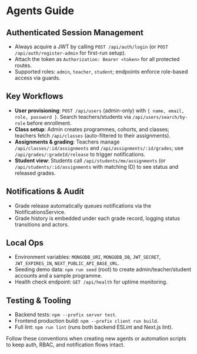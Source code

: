 # Agents Guide

## Authenticated Session Management
- Always acquire a JWT by calling `POST /api/auth/login` (or `POST /api/auth/register-admin` for first-run setup).
- Attach the token as `Authorization: Bearer <token>` for all protected routes.
- Supported roles: `admin`, `teacher`, `student`; endpoints enforce role-based access via guards.

## Key Workflows
- **User provisioning**: `POST /api/users` (admin-only) with `{ name, email, role, password }`. Search teachers/students via `/api/users/search/by-role` before enrollment.
- **Class setup**: Admin creates programmes, cohorts, and classes; teachers fetch `/api/classes` (auto-filtered to their assignments).
- **Assignments & grading**: Teachers manage `/api/classes/:id/assignments` and `/api/assignments/:id/grades`; use `/api/grades/:gradeId/release` to trigger notifications.
- **Student view**: Students call `/api/students/me/assignments` (or `/api/students/:id/assignments` with matching ID) to see status and released grades.

## Notifications & Audit
- Grade release automatically queues notifications via the NotificationsService.
- Grade history is embedded under each grade record, logging status transitions and actors.

## Local Ops
- Environment variables: `MONGODB_URI`, `MONGODB_DB`, `JWT_SECRET`, `JWT_EXPIRES_IN`, `NEXT_PUBLIC_API_BASE_URL`.
- Seeding demo data: `npm run seed` (root) to create admin/teacher/student accounts and a sample programme.
- Health check endpoint: `GET /api/health` for uptime monitoring.

## Testing & Tooling
- Backend tests: `npm --prefix server test`.
- Frontend production build: `npm --prefix client run build`.
- Full lint: `npm run lint` (runs both backend ESLint and Next.js lint).

Follow these conventions when creating new agents or automation scripts to keep auth, RBAC, and notification flows intact.
